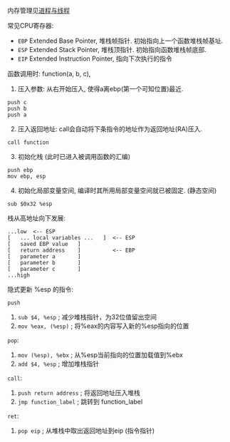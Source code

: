 内存管理见[进程与线程](进程与线程.md)

常见CPU寄存器:
- `EBP` Extended Base Pointer, 堆栈帧指针. 初始指向上一个函数堆栈帧基址.
- `ESP` Extended Stack Pointer, 堆栈顶指针. 初始指向函数堆栈帧底部.
- `EIP` Extended Instruction Pointer, 指向下次执行的指令

函数调用时: function(a, b, c), 
1. 压入参数: 从右开始压入, 使得a离ebp(第一个可知位置)最近.
```
push c
push b
push a
```
2. 压入返回地址: call会自动将下条指令的地址作为返回地址(RA)压入.
```
call function
```
3. 初始化栈 (此时已进入被调用函数的汇编)
```
push ebp
mov ebp, esp
```
4. 初始化局部变量空间, 编译时其所用局部变量空间就已被固定. (静态空间)
```assembly
sub $0x32 %esp
```

栈从高地址向下发展:
```
...low  <-- ESP
[   ... local variables ...   ]  <-- ESP
[   saved EBP value   ]
[   return address    ]          <-- EBP
[   parameter a       ]
[   parameter b       ]
[   parameter c       ]
...high
```

隐式更新 %esp 的指令:

`push`   
1. `sub $4, %esp`      ; 减少堆栈指针，为32位值留出空间 
2. `mov %eax, (%esp)`  ; 将%eax的内容写入新的%esp指向的位置

`pop`:    
1. `mov (%esp), %ebx`  ; 从%esp当前指向的位置加载值到%ebx
2. `add $4, %esp`      ; 增加堆栈指针

`call`:
1. `push return address` ; 将返回地址压入堆栈
2. `jmp function_label`  ; 跳转到 function_label

`ret`:
1. `pop eip`     ; 从堆栈中取出返回地址到eip (指令指针)